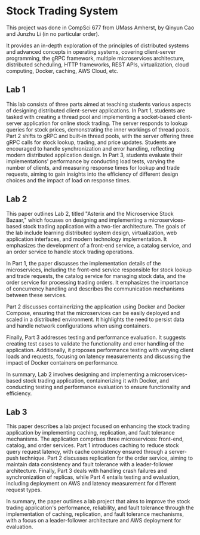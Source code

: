 # Stock Trading System

This project was done in CompSci 677 from UMass Amherst, by Qinyun Cao and Junzhu Li (in no particular order).

It provides an in-depth exploration of the principles of distributed systems and advanced concepts in operating systems, covering client-server programming, the gRPC framework, multiple microservices architecture, distributed scheduling, HTTP frameworks, REST APIs, virtualization, cloud computing, Docker, caching, AWS Cloud, etc.


## Lab 1
This lab consists of three parts aimed at teaching students various aspects of designing distributed client-server applications. In Part 1, students are tasked with creating a thread pool and implementing a socket-based client-server application for online stock trading. The server responds to lookup queries for stock prices, demonstrating the inner workings of thread pools. Part 2 shifts to gRPC and built-in thread pools, with the server offering three gRPC calls for stock lookup, trading, and price updates. Students are encouraged to handle synchronization and error handling, reflecting modern distributed application design. In Part 3, students evaluate their implementations' performance by conducting load tests, varying the number of clients, and measuring response times for lookup and trade requests, aiming to gain insights into the efficiency of different design choices and the impact of load on response times.
## Lab 2
This paper outlines Lab 2, titled "Asterix and the Microservice Stock Bazaar," which focuses on designing and implementing a microservices-based stock trading application with a two-tier architecture. The goals of the lab include learning distributed system design, virtualization, web application interfaces, and modern technology implementation. It emphasizes the development of a front-end service, a catalog service, and an order service to handle stock trading operations.

In Part 1, the paper discusses the implementation details of the microservices, including the front-end service responsible for stock lookup and trade requests, the catalog service for managing stock data, and the order service for processing trading orders. It emphasizes the importance of concurrency handling and describes the communication mechanisms between these services.

Part 2 discusses containerizing the application using Docker and Docker Compose, ensuring that the microservices can be easily deployed and scaled in a distributed environment. It highlights the need to persist data and handle network configurations when using containers.

Finally, Part 3 addresses testing and performance evaluation. It suggests creating test cases to validate the functionality and error handling of the application. Additionally, it proposes performance testing with varying client loads and requests, focusing on latency measurements and discussing the impact of Docker containers on performance.

In summary, Lab 2 involves designing and implementing a microservices-based stock trading application, containerizing it with Docker, and conducting testing and performance evaluation to ensure functionality and efficiency.
## Lab 3
This paper describes a lab project focused on enhancing the stock trading application by implementing caching, replication, and fault tolerance mechanisms. The application comprises three microservices: front-end, catalog, and order services. Part 1 introduces caching to reduce stock query request latency, with cache consistency ensured through a server-push technique. Part 2 discusses replication for the order service, aiming to maintain data consistency and fault tolerance with a leader-follower architecture. Finally, Part 3 deals with handling crash failures and synchronization of replicas, while Part 4 entails testing and evaluation, including deployment on AWS and latency measurement for different request types.

In summary, the paper outlines a lab project that aims to improve the stock trading application's performance, reliability, and fault tolerance through the implementation of caching, replication, and fault tolerance mechanisms, with a focus on a leader-follower architecture and AWS deployment for evaluation.

